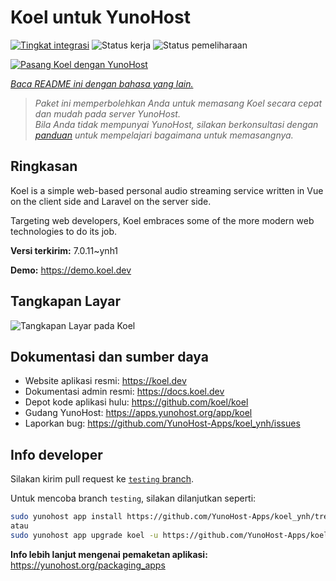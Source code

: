 <!--
N.B.: README ini dibuat secara otomatis oleh <https://github.com/YunoHost/apps/tree/master/tools/readme_generator>
Ini TIDAK boleh diedit dengan tangan.
-->

# Koel untuk YunoHost

[![Tingkat integrasi](https://dash.yunohost.org/integration/koel.svg)](https://ci-apps.yunohost.org/ci/apps/koel/) ![Status kerja](https://ci-apps.yunohost.org/ci/badges/koel.status.svg) ![Status pemeliharaan](https://ci-apps.yunohost.org/ci/badges/koel.maintain.svg)

[![Pasang Koel dengan YunoHost](https://install-app.yunohost.org/install-with-yunohost.svg)](https://install-app.yunohost.org/?app=koel)

*[Baca README ini dengan bahasa yang lain.](./ALL_README.md)*

> *Paket ini memperbolehkan Anda untuk memasang Koel secara cepat dan mudah pada server YunoHost.*  
> *Bila Anda tidak mempunyai YunoHost, silakan berkonsultasi dengan [panduan](https://yunohost.org/install) untuk mempelajari bagaimana untuk memasangnya.*

## Ringkasan

Koel is a simple web-based personal audio streaming service written in Vue on the client side and Laravel on the server side.

Targeting web developers, Koel embraces some of the more modern web technologies to do its job.


**Versi terkirim:** 7.0.11~ynh1

**Demo:** <https://demo.koel.dev>

## Tangkapan Layar

![Tangkapan Layar pada Koel](./doc/screenshots/showcase.png)

## Dokumentasi dan sumber daya

- Website aplikasi resmi: <https://koel.dev>
- Dokumentasi admin resmi: <https://docs.koel.dev>
- Depot kode aplikasi hulu: <https://github.com/koel/koel>
- Gudang YunoHost: <https://apps.yunohost.org/app/koel>
- Laporkan bug: <https://github.com/YunoHost-Apps/koel_ynh/issues>

## Info developer

Silakan kirim pull request ke [`testing` branch](https://github.com/YunoHost-Apps/koel_ynh/tree/testing).

Untuk mencoba branch `testing`, silakan dilanjutkan seperti:

```bash
sudo yunohost app install https://github.com/YunoHost-Apps/koel_ynh/tree/testing --debug
atau
sudo yunohost app upgrade koel -u https://github.com/YunoHost-Apps/koel_ynh/tree/testing --debug
```

**Info lebih lanjut mengenai pemaketan aplikasi:** <https://yunohost.org/packaging_apps>
